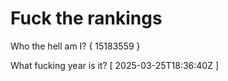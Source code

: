 # Fuck the rankings

Who the hell am I?
{ 15183559 }

What fucking year is it?
[ 2025-03-25T18:36:40Z ]
